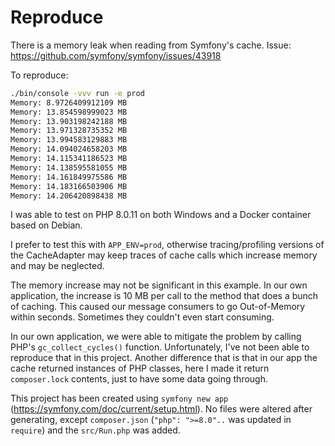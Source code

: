 # Reproduce

There is a memory leak when reading from Symfony's cache. Issue: https://github.com/symfony/symfony/issues/43918

To reproduce:

```bash
./bin/console -vvv run -e prod
Memory: 8.9726409912109 MB
Memory: 13.854598999023 MB
Memory: 13.903198242188 MB
Memory: 13.971328735352 MB
Memory: 13.994583129883 MB
Memory: 14.094024658203 MB
Memory: 14.115341186523 MB
Memory: 14.138595581055 MB
Memory: 14.161849975586 MB
Memory: 14.183166503906 MB
Memory: 14.206420898438 MB
```

I was able to test on PHP 8.0.11 on both Windows and a Docker container based on Debian. 

I prefer to test this with `APP_ENV=prod`, otherwise tracing/profiling versions of the CacheAdapter may keep traces of cache calls which increase memory and may be neglected. 

The memory increase may not be significant in this example. In our own application, the increase is 10 MB per call to the method that does a bunch of caching.
This caused our message consumers to go Out-of-Memory within seconds. Sometimes they couldn't even start consuming.

In our own application, we were able to mitigate the problem by calling PHP's `gc_collect_cycles()` function. Unfortunately, I've not been able to reproduce that in this project.
Another difference that is that in our app the cache returned instances of PHP classes, here I made it return `composer.lock` contents, just to have some data going through. 

This project has been created using `symfony new app` (https://symfony.com/doc/current/setup.html).
No files were altered after generating, except `composer.json` (`"php": ">=8.0"..` was updated in `require`) and the `src/Run.php` was added.
